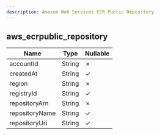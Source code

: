 ```yaml
---
description: Amazon Web Services ECR Public Repository
---
```

aws_ecrpublic_repository
------------------------

| **Name**       | **Type** | **Nullable** |
| -------------- | -------- | ------------ |
| accountId      | String   | &cross;      |
| createdAt      | String   | &check;      |
| region         | String   | &cross;      |
| registryId     | String   | &check;      |
| repositoryArn  | String   | &cross;      |
| repositoryName | String   | &check;      |
| repositoryUri  | String   | &check;      |
